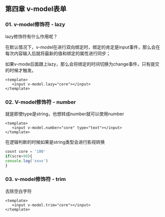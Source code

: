 ## 第四章 v-model表单

### 01. v-model修饰符 - lazy

lazy修饰符有什么作用呢？

在默认情况下，v-model在进行双向绑定时，绑定的肯定是input事件，那么会在每次内容输入后就将最新的值和绑定的属性进行同步；

如果v-mode后面跟上lazy，那么会将绑定的时间切换为change事件，只有提交的时候才触发。

```vue
<template>
   <input v-model.lazy="core"></input>
</template>
```



### 02. V-model修饰符 - number

就是即使type是string，也想转成number就可以使用number

```vue
<template>
   <input v-model.number="core" type="text"></input>
</template>
```

在逻辑判断的时候如果是string类型会进行影视转换

```javascript
cosnt core = '100'
if(scre>90){
console.log('xxxx')
}
```

### 03. v-model修饰符 - trim

去除空白字符

```vue
<template>
   <input v-model.trim="core"></input>
</template>
```